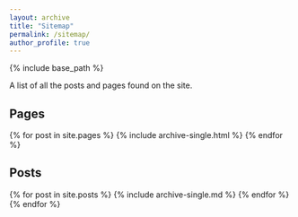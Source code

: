 ```yaml
---
layout: archive
title: "Sitemap"
permalink: /sitemap/
author_profile: true
---
```


{% include base_path %}

A list of all the posts and pages found on the site.

<h2>Pages</h2>
{% for post in site.pages %}
  {% include archive-single.html %}
{% endfor %}

<h2>Posts</h2>
{% for post in site.posts %}
  {% include archive-single.md %}
{% endfor %}
{% endfor %}
